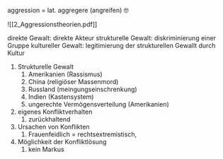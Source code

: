 
aggression = lat. aggregere (angreifen) 🤓

![[2_Aggressionstheorien.pdf]]

direkte Gewalt: direkte Akteur
strukturelle Gewalt: diskriminierung einer Gruppe
kultureller Gewalt: legitimierung der strukturellen Gewallt durch Kultur

1. Strukturelle Gewalt
	1. Amerikanien (Rassismus)
	2. China (religiöser Massenmord)
	3. Russland (meingungseinschrenkung)
	4. Indien (Kastensystem)
	5. ungerechte Vermögensverteilung (Amerikanien)
2. eigenes Konfliktverhalten
	1. zurückhaltend
3. Ursachen von Konflikten
	1. Frauenfeidlich = rechtsextremistisch, 
4. Möglichkeit der Konfliktlösung
	1. kein Markus